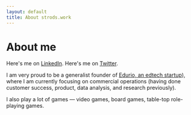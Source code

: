 ```yaml
---
layout: default
title: About strods.work
---
```

# About me
Here's me on [LinkedIn](https://www.linkedin.com/in/janisstrods/). Here's me on [Twitter](https://www.twitter.com/janisstrods).

I am very proud to be a generalist founder of [Edurio, an edtech startup](https://home.edurio.com)), where I am currently focusing on commercial operations (having done customer success, product, data analysis, and research previously).

I also play a lot of games — video games, board games, table-top role-playing games. 